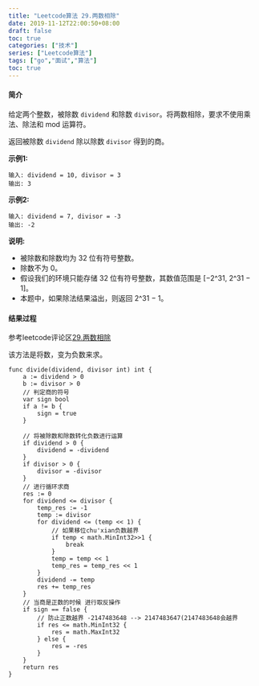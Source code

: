 ```yaml
---
title: "Leetcode算法 29.两数相除"
date: 2019-11-12T22:00:50+08:00
draft: false
toc: true
categories: ["技术"]
series: ["Leetcode算法"]
tags: ["go","面试","算法"]
toc: true
---
```


#### 简介

给定两个整数，被除数 `dividend` 和除数 `divisor`。将两数相除，要求不使用乘法、除法和 mod 运算符。

返回被除数 `dividend` 除以除数 `divisor` 得到的商。

**示例1:**

``` golang
输入: dividend = 10, divisor = 3
输出: 3
```

**示例2:**

``` golang
输入: dividend = 7, divisor = -3
输出: -2
```

**说明:**

- 被除数和除数均为 32 位有符号整数。
- 除数不为 0。
- 假设我们的环境只能存储 32 位有符号整数，其数值范围是 [−2^31,  2^31 − 1]。
- 本题中，如果除法结果溢出，则返回 2^31 − 1。

#### 结果过程

参考leetcode评论区[29.两数相除](https://leetcode-cn.com/problems/divide-two-integers/solution/29-liang-shu-xiang-chu-by-en-zhao/)

该方法是将数，变为负数来求。


``` golang
func divide(dividend, divisor int) int {
	a := dividend > 0
	b := divisor > 0
	// 判定商的符号
	var sign bool
	if a != b {
		sign = true
	}

	// 将被除数和除数转化负数进行运算
	if dividend > 0 {
		dividend = -dividend
	}
	if divisor > 0 {
		divisor = -divisor
	}
	// 进行循环求商
	res := 0
	for dividend <= divisor {
		temp_res := -1
		temp := divisor
		for dividend <= (temp << 1) {
			// 如果移位chu'xian负数越界
			if temp < math.MinInt32>>1 {
				break
			}
			temp = temp << 1
			temp_res = temp_res << 1
		}
		dividend -= temp
		res += temp_res
	}
	// 当商是正数的时候 进行取反操作
	if sign == false {
		// 防止正数越界 -2147483648 --> 2147483647(2147483648会越界
		if res <= math.MinInt32 {
			res = math.MaxInt32
		} else {
			res = -res
		}
	}
	return res
}
```